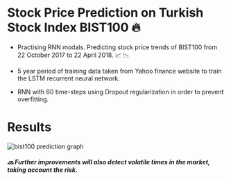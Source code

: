 # Stock Price Prediction on Turkish Stock Index BIST100 :fire: 
- Practising RNN modals. Predicting stock price trends of BIST100 from 22 October 2017 to 22 April 2018.  :chart_with_upwards_trend: :chart_with_downwards_trend:

- 5 year period of training data taken from Yahoo finance website to train the LSTM recurrent neural network.

- RNN with 60 time-steps using Dropout regularization in order to prevent overfitting.

# Results
![bist100 prediction graph](https://user-images.githubusercontent.com/32994256/39095641-7884f5a4-464c-11e8-85ba-4c1beefd8a82.png) 

#####  :soon: Further improvements will also detect volatile times in the market, taking account the risk.
